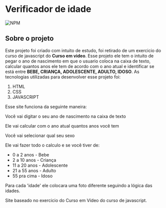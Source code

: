 # <h1>Verificador de idade</h1>
![NPM](https://img.shields.io/npm/l/react)

## Sobre o projeto

<p>Este projeto foi criado com intuito de estudo, foi retirado de um exercicio do curso de javascript do <strong>Curso em video</strong>. Esse projeto ele tem o intuito de pegar o ano de nascimento em que o usuario coloca na caixa de texto, calcular quantos anos ele tem de acordo com o ano atual e identificar se está entre <strong>BEBE, CRIANÇA, ADOLESCENTE, ADULTO, IDOSO</strong>. As tecnologias utilizadas para desenvolver esse projeto foi:<p/>

<ol>
 <li>HTML</li>
 <li>CSS</li>
 <li>JAVASCRIPT</li>
</ol>

<p>Esse site funciona da seguinte maneira:<p/>
 <p>Você vai digitar o seu ano de nascimento na caixa de texto<p/>
 <p>Ele vai calcular com o ano atual quantos anos você tem<p/>
 <p>Você vai selecionar qual seu sexo<p/>
 <p>Ele vai fazer todo o calculo e se você tiver de: <p/>
 <ul>
  <li>0 a 2 anos - Bebe</li>
  <li>2 a 10 anos - Criança</li>
  <li>11 a 20 anos - Adolescente</li>
  <li>21 a 55 anos - Adulto</li>
  <li>55 pra cima - Idoso</li>
 </ul>
 <p>Para cada 'idade' ele colocara uma foto diferente seguindo a lógica das idades.<p/>
<p>Site baseado no exercicio do Curso em Vídeo do curso de javascript.<p/>
